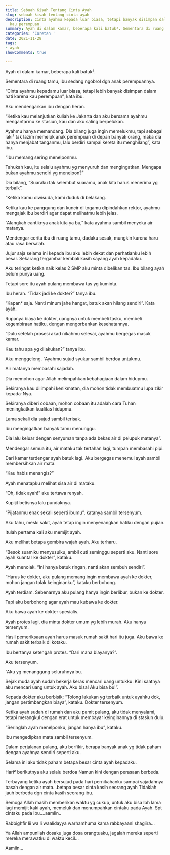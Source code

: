 ```yaml
---
title: Sebuah Kisah Tentang Cinta Ayah
slug: sebuah kisah tentang cinta ayah
description: Cinta ayahmu kepada luar biasa, tetapi banyak disimpan dalam hati karena
  kau perempuan
summary: Ayah di dalam kamar, beberapa kali batuk². Sementara di ruang tamu, ibu sedang ngobrol dengan anak perempuannya. “Cinta ayahmu kepadamu luar biasa, tapi lebih banyak disimpan..
categories: 'Coretan '
date: 2021-11-28
tags:
- ayah
showComments: true

---
```

Ayah di dalam kamar, beberapa kali batuk².

Sementara di ruang tamu, ibu sedang ngobrol dgn anak perempuannya.

“Cinta ayahmu kepadamu luar biasa, tetapi lebih banyak disimpan dalam hati karena kau perempuan”, kata ibu.

Aku mendengarkan ibu dengan heran.

“Ketika kau melanjutkan kuliah ke Jakarta dan aku bersama ayahmu mengantarmu ke stasiun, kau dan aku saling berpelukan.

Ayahmu hanya memandang. Dia bilang juga ingin memelukmu, tapi sebagai laki² tak lazim memeluk anak perempuan di depan banyak orang, maka dia hanya menjabat tanganmu, lalu berdiri sampai kereta itu menghilang”, kata ibu.

“Ibu memang sering menelponmu.

Tahukah kau, itu selalu ayahmu yg menyuruh dan mengingatkan. Mengapa bukan ayahmu sendiri yg menelpon?"

Dia bilang, “Suaraku tak selembut suaramu, anak kita harus menerima yg terbaik”.

“Ketika kamu diwisuda, kami duduk di belakang.

Ketika kau ke panggung dan kuncir di togamu dipindahkan rektor, ayahmu mengajak ibu berdiri agar dapat melihatmu lebih jelas.

“Alangkah cantiknya anak kita ya bu,” kata ayahmu sambil menyeka air matanya.

Mendengar cerita ibu di ruang tamu, dadaku sesak, mungkin karena haru atau rasa bersalah.

Jujur saja selama ini kepada ibu aku lebih dekat dan perhatianku lebih besar. Sekarang tergambar kembali kasih sayang ayah kepadaku.

Aku teringat ketika naik kelas 2 SMP aku minta dibelikan tas. Ibu bilang ayah belum punya uang.

Tetapi sore itu ayah pulang membawa tas yg kuminta.

Ibu heran. “Tidak jadi ke dokter?” tanya ibu.

“Kapan² saja. Nanti minum jahe hangat, batuk akan hilang sendiri”. Kata ayah.

Rupanya biaya ke dokter, uangnya untuk membeli tasku, membeli kegembiraan hatiku, dengan mengorbankan kesehatannya.

“Dulu setelah prosesi akad nikahmu selesai, ayahmu bergegas masuk kamar.

Kau tahu apa yg dilakukan?” tanya ibu.

Aku menggeleng. “Ayahmu sujud syukur sambil berdoa untukmu.

Air matanya membasahi sajadah.

Dia memohon agar Allah melimpahkan kebahagiaan dalam hidupmu.

Sekiranya kau dilimpahi kenikmatan, dia mohon tidak membuatmu lupa zikir kepada-Nya.

Sekiranya diberi cobaan, mohon cobaan itu adalah cara Tuhan meningkatkan kualitas hidupmu.

Lama sekali dia sujud sambil terisak.

Ibu mengingatkan banyak tamu menunggu.

Dia lalu keluar dengan senyuman tanpa ada bekas air di pelupuk matanya”.

Mendengar semua itu, air mataku tak tertahan lagi, tumpah membasahi pipi.

Dari kamar terdengar ayah batuk lagi. Aku bergegas menemui ayah sambil membersihkan air mata.

“Kau habis menangis?”

Ayah menatapku melihat sisa air di mataku.

“Oh, tidak ayah!” aku tertawa renyah.

Kupijit betisnya lalu pundaknya.

“Pijatanmu enak sekali seperti ibumu”, katanya sambil tersenyum.

Aku tahu, meski sakit, ayah tetap ingin menyenangkan hatiku dengan pujian.

Itulah pertama kali aku memijit ayah.

Aku melihat betapa gembira wajah ayah. Aku terharu.

“Besok suamiku menyusulku, ambil cuti seminggu seperti aku. Nanti sore ayah kuantar ke dokter”, kataku.

Ayah menolak. “Ini hanya batuk ringan, nanti akan sembuh sendiri”.

“Harus ke dokter, aku pulang memang ingin membawa ayah ke dokter, mohon jangan tolak keinginanku”, kataku berbohong.

Ayah terdiam. Sebenarnya aku pulang hanya ingin berlibur, bukan ke dokter.

Tapi aku berbohong agar ayah mau kubawa ke dokter.

Aku bawa ayah ke dokter spesialis.

Ayah protes lagi, dia minta dokter umum yg lebih murah. Aku hanya tersenyum.

Hasil pemeriksaan ayah harus masuk rumah sakit hari itu juga. Aku bawa ke rumah sakit terbaik di kotaku.

Ibu bertanya setengah protes. “Dari mana biayanya?”.

Aku tersenyum.

“Aku yg menanggung seluruhnya bu.

Sejak muda ayah sudah bekerja keras mencari uang untukku. Kini saatnya aku mencari uang untuk ayah. Aku bisa! Aku bisa bu!”.

Kepada dokter aku berbisik; “Tolong lakukan yg terbaik untuk ayahku dok, jangan pertimbangkan biaya”, kataku. Dokter tersenyum.

Ketika ayah sudah di rumah dan aku pamit pulang, aku tidak menyalami, tetapi merangkul dengan erat untuk membayar keinginannya di stasiun dulu.

“Seringlah ayah menelponku, jangan hanya ibu”, kataku.

Ibu mengedipkan mata sambil tersenyum.

Dalam perjalanan pulang, aku berfikir, berapa banyak anak yg tidak paham dengan ayahnya sendiri seperti aku.

Selama ini aku tidak paham betapa besar cinta ayah kepadaku.

Hari² berikutnya aku selalu berdoa Namun kini dengan perasaan berbeda.

Terbayang ketika ayah bersujud pada hari pernikahanku sampai sajadahnya basah dengan air mata…betapa besar cinta kasih seorang ayah Tidaklah jauh berbeda dgn cinta kasih seorang ibu.

Semoga Allah masih memberikan waktu yg cukup, untuk aku bisa lbh lama lagi memijit kaki ayah, memeluk dan menumpahkan cintaku pada Ayah. Spt cintaku pada Ibu….aamiin..

Rabbighfir lii wa li waalidayya warhamhuma kama rabbayaani shagiira…

Ya Allah ampunilah dosaku juga dosa orangtuaku, jagalah mereka seperti mereka merawatku di waktu kecil…

Aamiin…